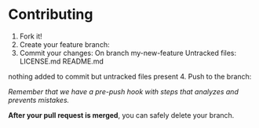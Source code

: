 # Contributing

1. Fork it!
2. Create your feature branch: 
3. Commit your changes: On branch my-new-feature
Untracked files:
	LICENSE.md
	README.md

nothing added to commit but untracked files present
4. Push to the branch: 

*Remember that we have a pre-push hook with steps that analyzes and prevents mistakes.*

**After your pull request is merged**, you can safely delete your branch.

